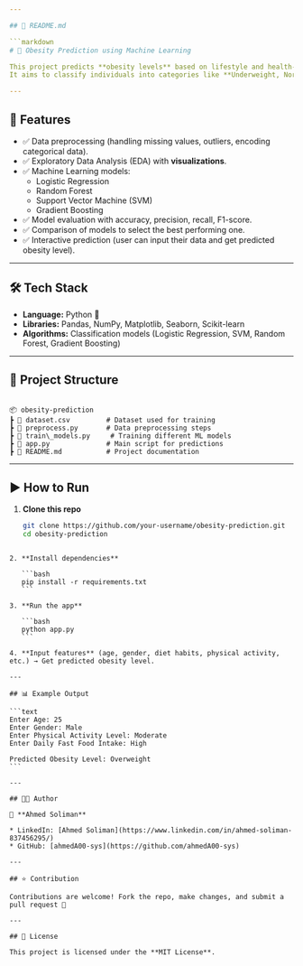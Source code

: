 ```yaml
---

## 📄 README.md

```markdown
# 🍔 Obesity Prediction using Machine Learning

This project predicts **obesity levels** based on lifestyle and health-related features using **Machine Learning models**.  
It aims to classify individuals into categories like **Underweight, Normal, Overweight, and Obese** based on their eating habits, physical activity, and other factors.

---
```


## 🚀 Features
- ✅ Data preprocessing (handling missing values, outliers, encoding categorical data).
- ✅ Exploratory Data Analysis (EDA) with **visualizations**.
- ✅ Machine Learning models:
  - Logistic Regression
  - Random Forest
  - Support Vector Machine (SVM)
  - Gradient Boosting
- ✅ Model evaluation with accuracy, precision, recall, F1-score.
- ✅ Comparison of models to select the best performing one.
- ✅ Interactive prediction (user can input their data and get predicted obesity level).

---

## 🛠️ Tech Stack
- **Language:** Python 🐍
- **Libraries:** Pandas, NumPy, Matplotlib, Seaborn, Scikit-learn
- **Algorithms:** Classification models (Logistic Regression, SVM, Random Forest, Gradient Boosting)

---

## 📂 Project Structure
```

📦 obesity-prediction
┣ 📜 dataset.csv         # Dataset used for training
┣ 📜 preprocess.py       # Data preprocessing steps
┣ 📜 train\_models.py     # Training different ML models
┣ 📜 app.py              # Main script for predictions
┣ 📜 README.md           # Project documentation

````

---

## ▶️ How to Run

1. **Clone this repo**
   ```bash
   git clone https://github.com/your-username/obesity-prediction.git
   cd obesity-prediction
````

2. **Install dependencies**

   ```bash
   pip install -r requirements.txt
   ```

3. **Run the app**

   ```bash
   python app.py
   ```

4. **Input features** (age, gender, diet habits, physical activity, etc.) → Get predicted obesity level.

---

## 📊 Example Output

```text
Enter Age: 25
Enter Gender: Male
Enter Physical Activity Level: Moderate
Enter Daily Fast Food Intake: High

Predicted Obesity Level: Overweight
```

---

## 🧑‍💻 Author

👤 **Ahmed Soliman**

* LinkedIn: [Ahmed Soliman](https://www.linkedin.com/in/ahmed-soliman-837456295/)
* GitHub: [ahmedA00-sys](https://github.com/ahmedA00-sys)

---

## ⭐ Contribution

Contributions are welcome! Fork the repo, make changes, and submit a pull request 🚀

---

## 📜 License

This project is licensed under the **MIT License**.

